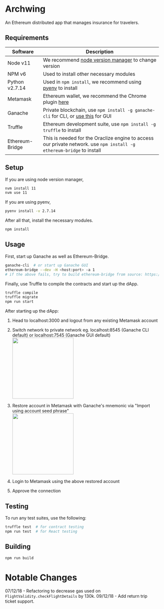 # Archwing

An Ethereum distributed app that manages insurance for travelers.

## Requirements

| Software       | Description                                                                                                               |
| -------------- | ------------------------------------------------------------------------------------------------------------------------- |
| Node v11       | We recommend [node version manager](https://github.com/creationix/nvm) to change version                                  |
| NPM v6         | Used to install other necessary modules                                                                                   |
| Python v2.7.14 | Used in `npm install`, we recommend using [pyenv](https://github.com/pyenv/pyenv) to install                              |
| Metamask       | Ethereum wallet, we recommend the Chrome plugin [here](https://metamask.io/)                                              |
| Ganache        | Private blockchain, use `npm install -g ganache-cli` for CLI, or [use this](https://truffleframework.com/ganache) for GUI |
| Truffle        | Ethereum development suite, use `npm install -g truffle` to install                                                       |
| Ethereum-Bridge| This is needed for the Oraclize engine to access our private network. use `npm install -g ethereum-bridge` to install     | 

## Setup

If you are using node version manager,

```sh
nvm install 11
nvm use 11
```

If you are using pyenv,

```sh
pyenv install -v 2.7.14
```

After all that, install the necessary modules.


```sh
npm install
```

## Usage

First, start up Ganache as well as Ethereum-Bridge.

```sh
ganache-cli  # or start up Ganache GUI
ethereum-bridge --dev -H <host:port> -a 1 
# if the above fails, try to build ethereum-bridge from source: https://github.com/oraclize/ethereum-bridge
```

Finally, use Truffle to compile the contracts and start up the dApp.

```sh
truffle compile
truffle migrate
npm run start
```

After starting up the dApp:

1. Head to localhost:3000 and logout from any existing Metamask account

2. Switch network to private network eg. localhost:8545 (Ganache CLI default) or localhost:7545 (Ganache GUI default)
   <br><img src="images/metamask_networks.png" width="200">

3. Restore account in Metamask with Ganache's mnemonic
   via "Import using account seed phrase"
   <br><img src="images/metamask_seed.png" width="200">

4. Login to Metamask using the above restored account

5. Approve the connection

## Testing

To run any test suites, use the following:

```sh
truffle test  # for contract testing
npm run test  # for React testing
```

## Building

```sh
npm run build
```

# Notable Changes
07/12/18 - Refactoring to decrease gas used on `FlightValidity.checkFlightDetails` by 130k.
09/12/18 - Add return trip ticket support.
